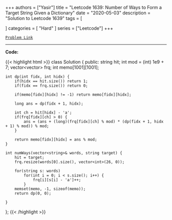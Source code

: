 
+++
authors = ["Yasir"]
title = "Leetcode 1639: Number of Ways to Form a Target String Given a Dictionary"
date = "2020-05-03"
description = "Solution to Leetcode 1639"
tags = [
    
]
categories = [
    "Hard"
]
series = ["Leetcode"]
+++



[`Problem Link`](https://leetcode.com/problems/number-of-ways-to-form-a-target-string-given-a-dictionary/description/)

---

**Code:**

{{< highlight html >}}
class Solution {
public:
    string hit;
    int mod = (int) 1e9 + 7;
    vector<vector<int>> frq;
    int memo[1001][1001];
    
    int dp(int fidx, int hidx) {
        if(hidx == hit.size()) return 1;
        if(fidx == frq.size()) return 0;
        
        if(memo[fidx][hidx] != -1) return memo[fidx][hidx];
        
        long ans = dp(fidx + 1, hidx);
        
        int ch = hit[hidx] - 'a';
        if(frq[fidx][ch] > 0) {
            ans = (ans + (long)(frq[fidx][ch] % mod) * (dp(fidx + 1, hidx + 1) % mod)) % mod;
        }
        
        return memo[fidx][hidx] = ans % mod;
    }
    
    int numWays(vector<string>& words, string target) {
        hit = target;
        frq.resize(words[0].size(), vector<int>(26, 0));
        
        for(string s: words)
            for(int i = 0; i < s.size(); i++) {
                frq[i][s[i] - 'a']++;
            }
        memset(memo, -1, sizeof(memo));
        return dp(0, 0);
        
    }
};
{{< /highlight >}}


